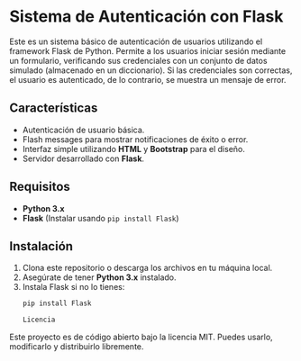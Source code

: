 # Sistema de Autenticación con Flask

Este es un sistema básico de autenticación de usuarios utilizando el framework Flask de Python. Permite a los usuarios iniciar sesión mediante un formulario, verificando sus credenciales con un conjunto de datos simulado (almacenado en un diccionario). Si las credenciales son correctas, el usuario es autenticado, de lo contrario, se muestra un mensaje de error.

## Características

- Autenticación de usuario básica.
- Flash messages para mostrar notificaciones de éxito o error.
- Interfaz simple utilizando **HTML** y **Bootstrap** para el diseño.
- Servidor desarrollado con **Flask**.

## Requisitos

- **Python 3.x**
- **Flask** (Instalar usando `pip install Flask`)

## Instalación

1. Clona este repositorio o descarga los archivos en tu máquina local.
2. Asegúrate de tener **Python 3.x** instalado.
3. Instala Flask si no lo tienes:
   ```bash
   pip install Flask

   Licencia
Este proyecto es de código abierto bajo la licencia MIT. Puedes usarlo, modificarlo y distribuirlo libremente.

